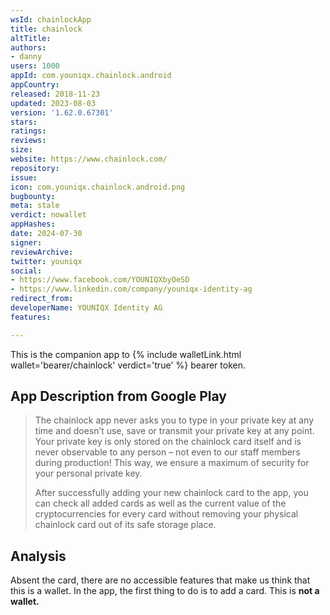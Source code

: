```yaml
---
wsId: chainlockApp
title: chainlock
altTitle: 
authors:
- danny
users: 1000
appId: com.youniqx.chainlock.android
appCountry: 
released: 2018-11-23
updated: 2023-08-03
version: '1.62.0.67301'
stars: 
ratings: 
reviews: 
size: 
website: https://www.chainlock.com/
repository: 
issue: 
icon: com.youniqx.chainlock.android.png
bugbounty: 
meta: stale
verdict: nowallet
appHashes: 
date: 2024-07-30
signer: 
reviewArchive: 
twitter: youniqx
social:
- https://www.facebook.com/YOUNIQXbyOeSD
- https://www.linkedin.com/company/youniqx-identity-ag
redirect_from: 
developerName: YOUNIQX Identity AG
features: 

---
```


This is the companion app to {% include walletLink.html wallet='bearer/chainlock' verdict='true' %} bearer token. 

## App Description from Google Play

> The chainlock app never asks you to type in your private key at any time and doesn’t use, save or transmit your private key at any point. Your private key is only stored on the chainlock card itself and is never observable to any person – not even to our staff members during production! This way, we ensure a maximum of security for your personal private key.
>
> After successfully adding your new chainlock card to the app, you can check all added cards as well as the current value of the cryptocurrencies for every card without removing your physical chainlock card out of its safe storage place.

## Analysis 

Absent the card, there are no accessible features that make us think that this is a wallet. In the app, the first thing to do is to add a card. This is **not a wallet.**